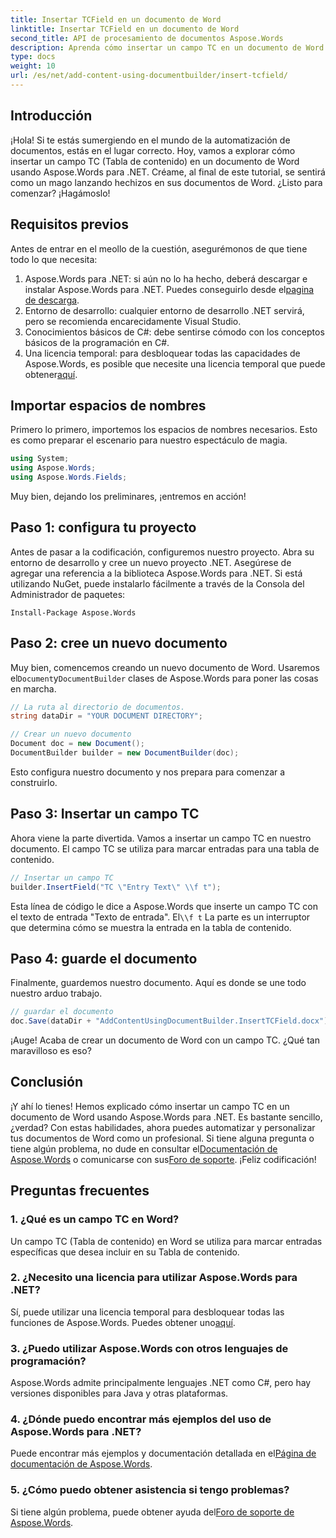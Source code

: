 ```yaml
---
title: Insertar TCField en un documento de Word
linktitle: Insertar TCField en un documento de Word
second_title: API de procesamiento de documentos Aspose.Words
description: Aprenda cómo insertar un campo TC en un documento de Word usando Aspose.Words para .NET. Siga nuestra guía paso a paso para una automatización de documentos perfecta.
type: docs
weight: 10
url: /es/net/add-content-using-documentbuilder/insert-tcfield/
---
```

## Introducción

¡Hola! Si te estás sumergiendo en el mundo de la automatización de documentos, estás en el lugar correcto. Hoy, vamos a explorar cómo insertar un campo TC (Tabla de contenido) en un documento de Word usando Aspose.Words para .NET. Créame, al final de este tutorial, se sentirá como un mago lanzando hechizos en sus documentos de Word. ¿Listo para comenzar? ¡Hagámoslo!

## Requisitos previos

Antes de entrar en el meollo de la cuestión, asegurémonos de que tiene todo lo que necesita:

1.  Aspose.Words para .NET: si aún no lo ha hecho, deberá descargar e instalar Aspose.Words para .NET. Puedes conseguirlo desde el[pagina de descarga](https://releases.aspose.com/words/net/).
2. Entorno de desarrollo: cualquier entorno de desarrollo .NET servirá, pero se recomienda encarecidamente Visual Studio.
3. Conocimientos básicos de C#: debe sentirse cómodo con los conceptos básicos de la programación en C#.
4.  Una licencia temporal: para desbloquear todas las capacidades de Aspose.Words, es posible que necesite una licencia temporal que puede obtener[aquí](https://purchase.aspose.com/temporary-license/).

## Importar espacios de nombres

Primero lo primero, importemos los espacios de nombres necesarios. Esto es como preparar el escenario para nuestro espectáculo de magia.

```csharp
using System;
using Aspose.Words;
using Aspose.Words.Fields;
```

Muy bien, dejando los preliminares, ¡entremos en acción!

## Paso 1: configura tu proyecto

Antes de pasar a la codificación, configuremos nuestro proyecto. Abra su entorno de desarrollo y cree un nuevo proyecto .NET. Asegúrese de agregar una referencia a la biblioteca Aspose.Words para .NET. Si está utilizando NuGet, puede instalarlo fácilmente a través de la Consola del Administrador de paquetes:

```shell
Install-Package Aspose.Words
```

## Paso 2: cree un nuevo documento

 Muy bien, comencemos creando un nuevo documento de Word. Usaremos el`Document`y`DocumentBuilder` clases de Aspose.Words para poner las cosas en marcha.

```csharp
// La ruta al directorio de documentos.
string dataDir = "YOUR DOCUMENT DIRECTORY";

// Crear un nuevo documento
Document doc = new Document();
DocumentBuilder builder = new DocumentBuilder(doc);
```

Esto configura nuestro documento y nos prepara para comenzar a construirlo.

## Paso 3: Insertar un campo TC

Ahora viene la parte divertida. Vamos a insertar un campo TC en nuestro documento. El campo TC se utiliza para marcar entradas para una tabla de contenido.

```csharp
// Insertar un campo TC
builder.InsertField("TC \"Entry Text\" \\f t");
```

 Esta línea de código le dice a Aspose.Words que inserte un campo TC con el texto de entrada "Texto de entrada". El`\\f t` La parte es un interruptor que determina cómo se muestra la entrada en la tabla de contenido.

## Paso 4: guarde el documento

Finalmente, guardemos nuestro documento. Aquí es donde se une todo nuestro arduo trabajo.

```csharp
// guardar el documento
doc.Save(dataDir + "AddContentUsingDocumentBuilder.InsertTCField.docx");
```

¡Auge! Acaba de crear un documento de Word con un campo TC. ¿Qué tan maravilloso es eso?

## Conclusión

 ¡Y ahí lo tienes! Hemos explicado cómo insertar un campo TC en un documento de Word usando Aspose.Words para .NET. Es bastante sencillo, ¿verdad? Con estas habilidades, ahora puedes automatizar y personalizar tus documentos de Word como un profesional. Si tiene alguna pregunta o tiene algún problema, no dude en consultar el[Documentación de Aspose.Words](https://reference.aspose.com/words/net/) o comunicarse con sus[Foro de soporte](https://forum.aspose.com/c/words/8). ¡Feliz codificación!

## Preguntas frecuentes

### 1. ¿Qué es un campo TC en Word?

Un campo TC (Tabla de contenido) en Word se utiliza para marcar entradas específicas que desea incluir en su Tabla de contenido.

### 2. ¿Necesito una licencia para utilizar Aspose.Words para .NET?

 Sí, puede utilizar una licencia temporal para desbloquear todas las funciones de Aspose.Words. Puedes obtener uno[aquí](https://purchase.aspose.com/temporary-license/).

### 3. ¿Puedo utilizar Aspose.Words con otros lenguajes de programación?

Aspose.Words admite principalmente lenguajes .NET como C#, pero hay versiones disponibles para Java y otras plataformas.

### 4. ¿Dónde puedo encontrar más ejemplos del uso de Aspose.Words para .NET?

 Puede encontrar más ejemplos y documentación detallada en el[Página de documentación de Aspose.Words](https://reference.aspose.com/words/net/).

### 5. ¿Cómo puedo obtener asistencia si tengo problemas?

 Si tiene algún problema, puede obtener ayuda del[Foro de soporte de Aspose.Words](https://forum.aspose.com/c/words/8).
